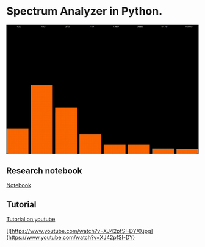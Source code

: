 # Spectrum Analyzer in Python.

![Preview](https://github.com/madeinouweland/spectrum-analyzer-in-python/blob/main/output.gif)

## Research notebook

[Notebook](https://github.com/madeinouweland/spectrum-analyzer-in-python/tree/main/NotebookResearch)

## Tutorial

[Tutorial on youtube](https://www.youtube.com/watch?v=XJ42pfSI-DY)

[![https://www.youtube.com/watch?v=XJ42pfSI-DY/0.jpg](https://www.youtube.com/watch?v=XJ42pfSI-DY)
